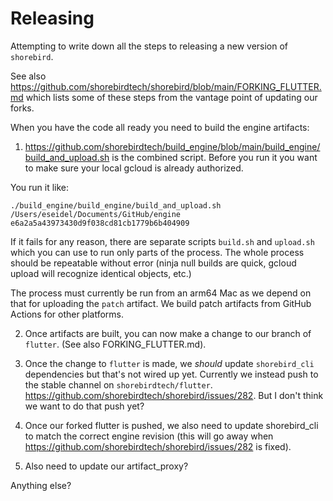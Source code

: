 # Releasing

Attempting to write down all the steps to releasing a new version of `shorebird`.

See also https://github.com/shorebirdtech/shorebird/blob/main/FORKING_FLUTTER.md
which lists some of these steps from the vantage point of updating our forks.


When you have the code all ready you need to build the engine artifacts:

1. https://github.com/shorebirdtech/build_engine/blob/main/build_engine/build_and_upload.sh
   is the combined script.  Before you run it you want to make sure your local gcloud
   is already authorized.

You run it like:
```
./build_engine/build_engine/build_and_upload.sh /Users/eseidel/Documents/GitHub/engine e6a2a5a43973430d9f038cd81cb1779b6b404909
```

If it fails for any reason, there are separate scripts `build.sh` and `upload.sh`
which you can use to run only parts of the process.  The whole process should be
repeatable without error (ninja null builds are quick, gcloud upload will recognize
identical objects, etc.)

The process must currently be run from an arm64 Mac as we depend on that for
uploading the `patch` artifact.  We build patch artifacts from GitHub Actions
for other platforms.

2.  Once artifacts are built, you can now make a change to our branch of `flutter`.
(See also FORKING_FLUTTER.md).

3. Once the change to `flutter` is made, we *should* update `shorebird_cli` dependencies
but that's not wired up yet.  Currently we instead push to the stable channel on
`shorebirdtech/flutter`.  https://github.com/shorebirdtech/shorebird/issues/282. But
I don't think we want to do that push yet?

4.  Once our forked flutter is pushed, we also need to update shorebird_cli to match
  the correct engine revision (this will go away when https://github.com/shorebirdtech/shorebird/issues/282
  is fixed).

5.  Also need to update our artifact_proxy?

Anything else?
